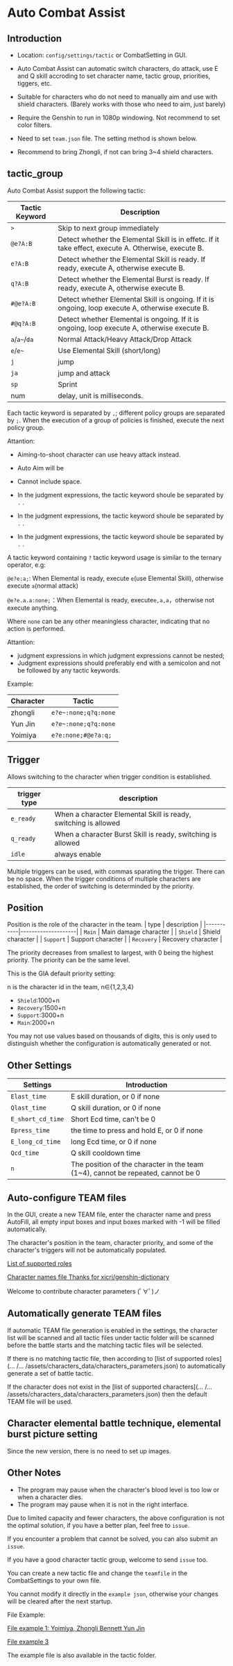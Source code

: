# Auto Combat Assist


## Introduction


- Location: `config/settings/tactic` or CombatSetting in GUI.

- Auto Combat Assist can automatic switch characters, do attack, use E and Q skill accroding to set character name, tactic group, priorities, tiggers, etc.

- Suitable for characters who do not need to manually aim and use with shield characters. (Barely works with those who need to aim, just barely)

- Require the Genshin to run in 1080p windowing. Not recommend to set color filters.

- Need to set `team.json` file. The setting method is shown below.

- Recommend to bring Zhongli, if not can bring 3~4 shield characters.
## tactic_group

Auto Combat Assist support the following tactic:

| Tactic Keyword | Description |
|---------------|--------------------------------|
| `>` | Skip to next group immediately |
| `@e?A:B` | Detect whether the Elemental Skill is in effetc. If it take effect, execute A. Otherwise, execute B. |
| `e?A:B` | Detect whether the Elemental Skill is ready. If ready, execute A, otherwise execute B. |
| `q?A:B` | Detect whether the Elemental Burst is ready. If ready, execute A, otherwise execute B. |
| `#@e?A:B` | Detect whether Elemental Skill is ongoing. If it is ongoing, loop execute A, otherwise execute B. |
| `#@q?A:B` | Detect whether Elemental is ongoing. If it is ongoing, loop execute A, otherwise execute B. |
| `a`/`a~`/`da` | Normal Attack/Heavy Attack/Drop Attack |
| `e`/`e~` | Use Elemental Skill (short/long) |
| `j` | jump |
| `ja` | jump and attack |
| `sp` | Sprint |
| num | delay, unit is milliseconds. |

Each tactic keyword is separated by `,`; different policy groups are separated by `;`. When the execution of a group of policies is finished, execute the next policy group.

Attantion:

- Aiming-to-shoot character can use heavy attack instead.
- Auto Aim will be
- Cannot include space.

- In the judgment expressions, the tactic keyword shoule be separated by `.` .
- In the judgment expressions, the tactic keyword shoule be separated by `.` .
- In the judgment expressions, the tactic keyword shoule be separated by `.` .

A tactic keyword containing `?` tactic keyword usage is similar to the ternary operator, e.g:

`@e?e:a;`: When Elemental is ready, execute `e`(use Elemental Skill), otherwise execute `a`(normal attack)

`@e?e.a.a:none;`：When Elemental is ready, execute`e,a,a`，otherwise not execute anything.

Where `none` can be any other meaningless character, indicating that no action is performed.

Attantion:

- judgment expressions in which judgment expressions cannot be nested;
- Judgment expressions should preferably end with a semicolon and not be followed by any tactic keywords.

Example:

| Character | Tactic |
|---------|----------------------|
| zhongli | `e?e~:none;q?q:none` |
| Yun Jin | `e?e~:none;q?q:none` |
| Yoimiya | `e?e:none;#@e?a:q;`  |

## Trigger


Allows switching to the character when trigger condition is established.

| trigger type | description |
|-----------|--------------------|
| `e_ready` | When a character Elemental Skill is ready, switching is allowed |
| `q_ready` | When a character Burst Skill is ready, switching is allowed |
| `idle` | always enable |

Multiple triggers can be used, with commas sparating the trigger. There can be no space.
When the trigger conditions of multiple characters are established, the order of switching is determinded by the priority.

## Position


Position is the role of the character in the team.
| type | description |
|-----------|--------------------|
| `Main` | Main damage character |
| `Shield` | Shield character |
| `Support` | Support character |
| `Recovery` | Recovery character |


The priority decreases from smallest to largest, with 0 being the highest priority.
The priority can be the same level.

This is the GIA default priority setting:

n is the character id in the team, n∈{1,2,3,4}

- `Shield`:1000+n
- `Recovery`:1500+n
- `Support`:3000+n
- `Main`:2000+n

You may not use values based on thousands of digits, this is only used to distinguish whether the configuration is automatically generated or not.

## Other Settings


| Settings | Introduction |
|-------------------|--------------------------|
| `Elast_time` | E skill duration, or 0 if none |
| `Qlast_time` | Q skill duration, or 0 if none |
| `E_short_cd_time` | Short Ecd time, can't be 0 |
| `Epress_time` | the time to press and hold E, or 0 if none |
| `E_long_cd_time` | long Ecd time, or 0 if none |
| `Qcd_time`| Q skill cooldown time|
| `n` | The position of the character in the team (1~4), cannot be repeated, cannot be 0 |

## Auto-configure TEAM files


In the GUI, create a new TEAM file, enter the character name and press AutoFill, all empty input boxes and input boxes marked with -1 will be filled automatically.

The character's position in the team, character priority, and some of the character's triggers will not be automatically populated.

[List of supported roles](../../assets/characters_data/characters_parameters.json)

[Character names file Thanks for xicri/genshin-dictionary](../../assets/characters_data/characters_name.json)

Welcome to contribute character parameters (ﾟ∀ﾟ)ノ

## Automatically generate TEAM files


If automatic TEAM file generation is enabled in the settings, the character list will be scanned and all tactic files under tactic folder will be scanned before the battle starts and the matching tactic files will be selected.

If there is no matching tactic file, then according to [list of supported roles](... /... /assets/characters_data/characters_parameters.json) to automatically generate a set of battle tactic.

If the character does not exist in the [list of supported characters](... /... /assets/characters_data/characters_parameters.json) then the default TEAM file will be used.

## Character elemental battle technique, elemental burst picture setting


Since the new version, there is no need to set up images.

## Other Notes


- The program may pause when the character's blood level is too low or when a character dies.
- The program may pause when it is not in the right interface.

Due to limited capacity and fewer characters, the above configuration is not the optimal solution, if you have a better plan, feel free to `issue`.

If you encounter a problem that cannot be solved, you can also submit an `issue`.

If you have a good character tactic group, welcome to send `issue` too.


You can create a new tactic file and change the `teamfile` in the CombatSettings to your own file.

You cannot modify it directly in the `example json`, otherwise your changes will be cleared after the next startup.

File Example:

[File example 1: Yoimiya, Zhongli Bennett Yun Jin](./team_example1.json)

[File example 3](./team_example3.json)

The example file is also available in the tactic folder.


